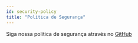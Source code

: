 ```yaml
---
id: security-policy
title: "Política de Segurança"
---
```


Siga nossa política de segurança através no [GitHub](https://github.com/verdaccio/verdaccio/security/policy)

